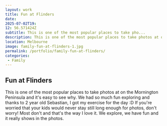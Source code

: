 ```yaml
---
layout: work
title: Fun at Flinders
date: 
2025-07-02T19: 
12: 56.571424Z
subtitle: This is one of the most popular places to take pho...
description: This is one of the most popular places to take photos at on the Mornington Peninsula and it's easy to see why. We had so much fun exploring and thanks to 2 year old Sebastian, I got my exercise for the day :D
location: Melbourne
image: family-fun-at-flinders-1.jpg
permalink: /portfolio/family-fun-at-flinders/
categories:
 - Family
---
```


## Fun at Flinders

This is one of the most popular places to take photos at on the Mornington Peninsula and it's easy to see why. We had so much fun exploring and thanks to 2 year old Sebastian, I got my exercise for the day :D If you're worried that your kids would never stay still long enough for photos, don't worry! Most don't and that's the way I love it. We explore, we have fun and it really shows in the photos.

